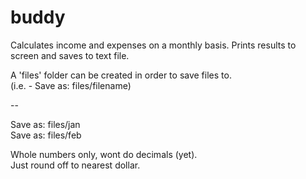 # buddy
Calculates income and expenses on a monthly basis.
Prints results to screen and saves to text file.  

A 'files' folder can be created in order to save files to.  
(i.e. - Save as: files/filename)  

--  

Save as: files/jan  
Save as: files/feb  

Whole numbers only, wont do decimals (yet).  
Just round off to nearest dollar.     

